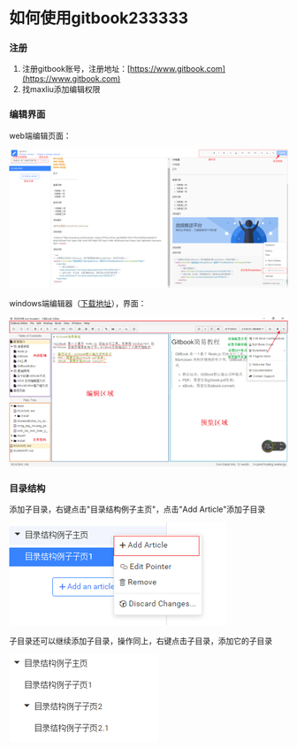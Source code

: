 # 如何使用gitbook233333

### 注册

1. 注册gitbook账号，注册地址：[https://www.gitbook.com](https://www.gitbook.com)
2. 找maxliu添加编辑权限

### 编辑界面

web端编辑页面：

![](/assets/editor.png)

windows端编辑器（[下载地址](https://www.gitbook.com/editor)），界面：

![](/assets/windows-editor.png)

### 目录结构

添加子目录，右键点击"目录结构例子主页"，点击"Add Article"添加子目录

![](/assets/子目录.png)

子目录还可以继续添加子目录，操作同上，右键点击子目录，添加它的子目录

![](/assets/子目录2.png)

